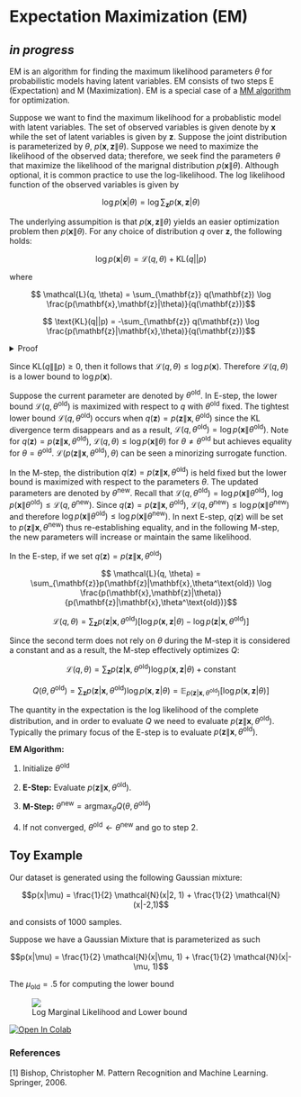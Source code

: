# Expectation Maximization (EM)
## _in progress_
EM is an algorithm for finding the maximum likelihood parameters $\theta$ for probabilistic models having latent variables. EM consists of two steps E (Expectation) and M (Maximization). EM is a special case of a [MM algorithm](https://en.wikipedia.org/wiki/MM_algorithm) for optimization.

Suppose we want to find the maximum likelihood for a probablistic model with latent variables. The set of observed variables is given denote by $\mathbf{x}$ while the set of latent variables is given by $\mathbf{z}$. Suppose the joint distribution is parameterized by $\theta$, $p(\mathbf{x}, \mathbf{z}\|\theta)$. Suppose we need to maximize the likelihood of the observed data; therefore, we seek find the parameters $\theta$ that maximize the likelihood of the marignal distribution $p(\mathbf{x}\|\theta)$. Although optional, it is common practice to use the log-likelihood.
The log likelihood function of the observed variables is given by 

$$\log p(\mathbf{x}|\theta) = \log \sum_{\mathbf{z}} p(\mathbf{x}, \mathbf{z}|\theta)$$

The underlying assumpition is that $p(\mathbf{x},\mathbf{z}\|\theta)$ 
yields an easier optimization problem then $p(\mathbf{x}\|\theta)$. For any choice of distribution $q$ over $\mathbf{z}$, the following holds:

$$\log p(\mathbf{x}|\theta) = \mathcal{L}(q,\theta) + \text{KL}(q||p)$$

where 

$$ \mathcal{L}(q, \theta) = \sum_{\mathbf{z}} q(\mathbf{z}) \log \frac{p(\mathbf{x},\mathbf{z}|\theta)}{q(\mathbf{z})}$$

$$ \text{KL}(q||p) = -\sum_{\mathbf{z}} q(\mathbf{z}) \log \frac{p(\mathbf{z}|\mathbf{x},\theta)}{q(\mathbf{z})}$$

<details>
  <summary>Proof</summary>
  
$$ \mathcal{L}(q, \theta) = \sum_{\mathbf{z}} q(\mathbf{z}) [\log p(\mathbf{x},\mathbf{z}|\theta) - \log q(\mathbf{z})]$$
$$ \mathcal{L}(q, \theta) = \sum_{\mathbf{z}} q(\mathbf{z}) [\log p(\mathbf{z}|\mathbf{x},\theta) + \log p(\mathbf{x}) - \log q(\mathbf{z})]$$
$$ \mathcal{L}(q, \theta) = \sum_{\mathbf{z}} q(\mathbf{z}) [\log p(\mathbf{z}|\mathbf{x},\theta) - \log q(\mathbf{z})] + \log p(\mathbf{x}) $$

$$ \mathcal{L}(q, \theta) = -\text{KL}(q||p) + \log p(\mathbf{x}) $$ 

</details>

Since $\text{KL}(q\|\|p) \ge 0$, then it follows that $\mathcal{L}(q,\theta) \le \log p(\mathbf{x})$. Therefore $\mathcal{L}(q,\theta)$ is a lower bound to $\log p(\mathbf{x})$. 

Suppose the current parameter are denoted by $\theta^{\text{old}}$. In E-step, the lower bound $\mathcal{L}(q,\theta^\text{old})$ is maximized with respect to $q$ with $\theta^\text{old}$ fixed. The tightest lower bound $\mathcal{L}(q,\theta^\text{old})$ occurs when $q(\mathbf{z}) = p(\mathbf{z}\|\mathbf{x},\theta^\text{old})$ since the KL divergence term disappears and as a result, $\mathcal{L}(q,\theta^\text{old}) = \log p(\mathbf{x} \| \theta^{\text{old}})$. Note for $q(\mathbf{z}) = p(\mathbf{z}\|\mathbf{x},\theta^\text{old})$, $\mathcal{L}(q, \theta) \le \log p(\mathbf{x}\| \theta)$ for $\theta \neq \theta^{\text{old}}$ but achieves equality for $\theta = \theta^\text{old}$. $\mathcal{L}(p(\mathbf{z}\|\mathbf{x},\theta^\text{old}), \theta)$ can be seen a minorizing surrogate function.

In the M-step, the distribution $q(\mathbf{z}) = p(\mathbf{z}\|\mathbf{x},\theta^\text{old})$  is held fixed but the lower bound is maximized with respect to the parameters $\theta$. The updated parameters are denoted by $\theta^\text{new}$. Recall that $\mathcal{L}(q, \theta^{\text{old}}) = \log p(\mathbf{x} \| \theta^{\text{old}})$, $\log p(\mathbf{x} \| \theta^{\text{old}}) \le \mathcal{L}(q, \theta^\text{new})$. Since $q(\mathbf{z}) = p(\mathbf{z}\|\mathbf{x},\theta^\text{old})$, $\mathcal{L}(q, \theta^\text{new}) \le \log p(\mathbf{x}\|\theta^\text{new})$ and therefore $\log p(\mathbf{x} \| \theta^{\text{old}}) \le \log p(\mathbf{x} \| \theta^{\text{new}})$. In next E-step, $q(\mathbf{z})$ will be set to $p(\mathbf{z}\|\mathbf{x},\theta^\text{new})$ thus re-establishing equality, and in the following M-step, the new parameters will increase or maintain the same likelihood.

In the E-step, if we set $q(\mathbf{z}) = p(\mathbf{z}\|\mathbf{x},\theta^\text{old})$

$$ \mathcal{L}(q, \theta) = \sum_{\mathbf{z}}p(\mathbf{z}|\mathbf{x},\theta^\text{old}) \log \frac{p(\mathbf{x},\mathbf{z}|\theta)}{p(\mathbf{z}|\mathbf{x},\theta^\text{old})}$$

$$ \mathcal{L}(q, \theta) = \sum_{\mathbf{z}}p(\mathbf{z}|\mathbf{x},\theta^\text{old}) [\log p(\mathbf{x},\mathbf{z}|\theta) - \log p(\mathbf{z}|\mathbf{x},\theta^\text{old})]$$

Since the second term does not rely on $\theta$ during the M-step it is considered a constant and as a result, the M-step effectively optimizes $Q$:

$$ \mathcal{L}(q, \theta) = \sum_{\mathbf{z}}p(\mathbf{z}|\mathbf{x},\theta^\text{old}) \log p(\mathbf{x},\mathbf{z}|\theta) + \text
{constant}$$

$$Q(\theta, \theta^{\text{old}}) = \sum_{\mathbf{z}}p(\mathbf{z}|\mathbf{x},\theta^\text{old}) \log p(\mathbf{x},\mathbf{z}|\theta) = \mathbb{E}_{p(\mathbf{z}|\mathbf{x},\theta^\text{old})}[\log p(\mathbf{x},\mathbf{z}|\theta) ]$$

The quantity in the expectation is the log likelihood of the complete distribution, and in order to evaluate $Q$ we need to evaluate $p(\mathbf{z}\|\mathbf{x},\theta^\text{old})$. Typically the primary focus of the E-step is to evaluate $p(\mathbf{z}\|\mathbf{x},\theta^\text{old})$.

**EM Algorithm:**

1. Initialize $\theta^{\text{old}}$

2. **E-Step:** Evaluate $p(\mathbf{z}\|\mathbf{x},\theta^\text{old})$.

3. **M-Step:** $\theta^{\text{new}} = \text{argmax}_\theta Q(\theta, \theta^{\text{old}})$

4. If not converged, $\theta^{\text{old}} \gets \theta^{\text{new}}$ and go to step 2.

## Toy Example

Our dataset is generated using the following Gaussian mixture:

$$p(x|\mu) = \frac{1}{2} \mathcal{N}(x|2, 1) + \frac{1}{2} \mathcal{N}(x|-2,1)$$ 

and consists of $1000$ samples.

Suppose we have a Gaussian Mixture that is parameterized as such

$$p(x|\mu) = \frac{1}{2} \mathcal{N}(x|\mu, 1) + \frac{1}{2} \mathcal{N}(x|-\mu, 1)$$ 

The $\mu_\text{old} = .5$ for computing the lower bound

<figure>
<img src="{{site.baseurl}}/images/post_im/em/plot.png">
  <figcaption>Log Marginal Likelihood and Lower bound</figcaption>
</figure>

<a href="https://colab.research.google.com/github/ceroytres/website_notebooks/blob/master/EM.ipynb">
  <img src="https://colab.research.google.com/assets/colab-badge.svg" alt="Open In Colab"/>
</a>

### References

[1] Bishop, Christopher M. Pattern Recognition and Machine Learning. Springer, 2006.
